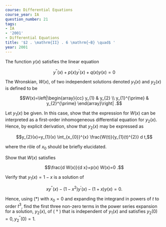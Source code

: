 ```yaml
---
course: Differential Equations
course_year: IA
question_number: 21
tags:
- IA
- '2001'
- Differential Equations
title: '$2 . \mathrm{II} . 6 \mathrm{~B} \quad$ '
year: 2001
---
```



The function $y(x)$ satisfies the linear equation

$$y^{\prime \prime}(x)+p(x) y^{\prime}(x)+q(x) y(x)=0$$

The Wronskian, $W(x)$, of two independent solutions denoted $y_{1}(x)$ and $y_{2}(x)$ is defined to be

$$W(x)=\left|\begin{array}{cc}
y_{1} & y_{2} \\
y_{1}^{\prime} & y_{2}^{\prime}
\end{array}\right| .$$

Let $y_{1}(x)$ be given. In this case, show that the expression for $W(x)$ can be interpreted as a first-order inhomogeneous differential equation for $y_{2}(x)$. Hence, by explicit derivation, show that $y_{2}(x)$ may be expressed as

$$y_{2}(x)=y_{1}(x) \int_{x_{0}}^{x} \frac{W(t)}{y_{1}(t)^{2}} d t,$$

where the rôle of $x_{0}$ should be briefly elucidated.

Show that $W(x)$ satisfies

$$\frac{d W(x)}{d x}+p(x) W(x)=0 .$$

Verify that $y_{1}(x)=1-x$ is a solution of

$$x y^{\prime \prime}(x)-\left(1-x^{2}\right) y^{\prime}(x)-(1+x) y(x)=0 .$$

Hence, using $(*)$ with $x_{0}=0$ and expanding the integrand in powers of $t$ to order $t^{3}$, find the first three non-zero terms in the power series expansion for a solution, $y_{2}(x)$, of ( $\dagger$ ) that is independent of $y_{1}(x)$ and satisfies $y_{2}(0)=0, y_{2}{ }^{\prime \prime}(0)=1$.